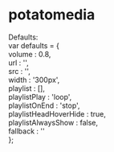 # potatomedia
Defaults:<br>
var defaults = {<br>
	volume : 0.8,<br>
	url : '',<br>
	src : '',<br>
	width : '300px',<br>
	playlist : [],<br>
	playlistPlay : 'loop',<br>
	playlistOnEnd : 'stop',<br>
	playlistHeadHoverHide : true,<br>
	playlistAlwaysShow : false,<br>
	fallback : ''<br>
};
